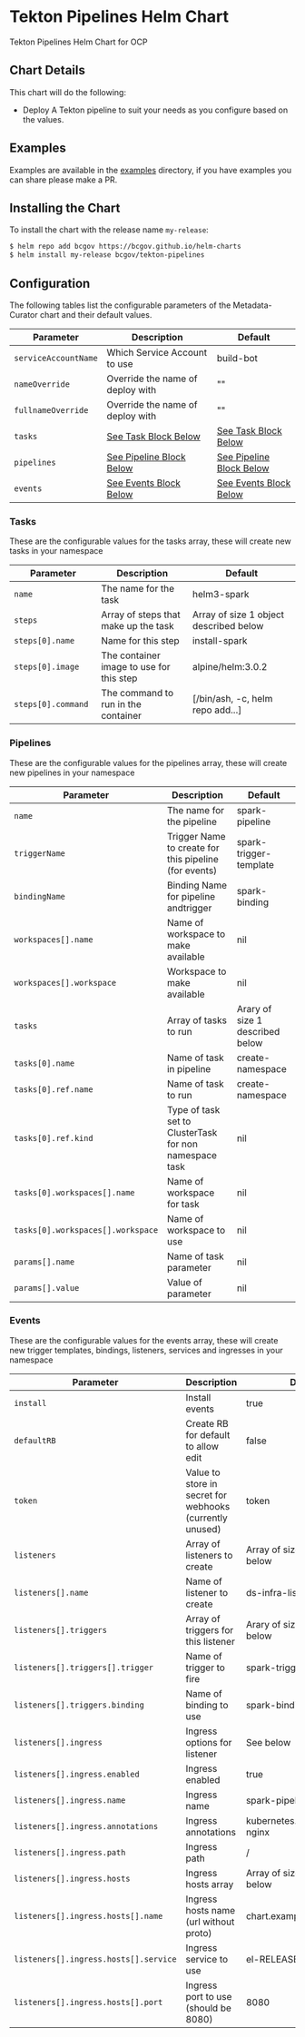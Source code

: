# Tekton Pipelines Helm Chart

Tekton Pipelines Helm Chart for OCP

## Chart Details

This chart will do the following:

* Deploy A Tekton pipeline to suit your needs as you configure based on the values.

## Examples
Examples are available in the [examples](/charts/tekton-pipelines/examples) directory, if you have examples you can share please make a PR.

## Installing the Chart

To install the chart with the release name `my-release`:

```bash
$ helm repo add bcgov https://bcgov.github.io/helm-charts
$ helm install my-release bcgov/tekton-pipelines
```

## Configuration

The following tables list the configurable parameters of the Metadata-Curator chart and their default values.



| Parameter                         | Description                           | Default                                  |
| --------------------------------- | ------------------------------------  | ---------------------------------------- |
| `serviceAccountName`              | Which Service Account to use          | build-bot                                |
| `nameOverride      `              | Override the name of deploy with      | ""                                       |
| `fullnameOverride`                | Override the name of deploy with      | ""                                       |
| `tasks`                           | [See Task Block Below](#tasks)        | [See Task Block Below](#tasks)           |
| `pipelines`                       | [See Pipeline Block Below](#pipelines)| [See Pipeline Block Below](#pipelines)   |
| `events`                          | [See Events Block Below](#events)     | [See Events Block Below](#events)        |


### Tasks

These are the configurable values for the tasks array, these will create new tasks in your namespace

| Parameter                         | Description                          | Default                                   |
| --------------------------------- | ------------------------------------ | ----------------------------------------- |
| `name              `              | The name for the task                | helm3-spark                               |
| `steps             `              | Array of steps that make up the task | Array of size 1 object described below    |
| `steps[0].name     `              | Name for this step                   | install-spark                             |
| `steps[0].image     `             | The container image to use for this step | alpine/helm:3.0.2                     |
| `steps[0].command   `             | The command to run in the container  | [/bin/ash, -c, helm repo add...]          |


### Pipelines

These are the configurable values for the pipelines array, these will create new pipelines in your namespace

| Parameter                         | Description                          | Default                                   |
| --------------------------------- | ------------------------------------ | ----------------------------------------- |
| `name              `              | The name for the pipeline            | spark-pipeline                            |
| `triggerName       `              | Trigger Name to create for this pipeline (for events) | spark-trigger-template   |
| `bindingName    `                 | Binding Name for pipeline andtrigger | spark-binding                             |
| `workspaces[].name   `            | Name of workspace to make available  | nil                                       |
| `workspaces[].workspace `         | Workspace to make available          | nil                                       |
| `tasks     `                      | Array of tasks to run                | Arary of size 1 described below           |
| `tasks[0].name   `                | Name of task in pipeline             | create-namespace                          |
| `tasks[0].ref.name   `            | Name of task to run                  | create-namespace                          |
| `tasks[0].ref.kind   `            | Type of task set to ClusterTask for non namespace task | nil                     |
| `tasks[0].workspaces[].name   `   | Name of workspace for task           | nil                                       |
| `tasks[0].workspaces[].workspace` | Name of workspace to use             | nil                                       |
| `params[].name   `                | Name of task parameter               | nil                                       |
| `params[].value  `                | Value of parameter                   | nil                                       |


### Events

These are the configurable values for the events array, these will create new trigger templates, bindings, listeners, services and ingresses in your namespace

| Parameter                         | Description                          | Default                                   |
| --------------------------------- | ------------------------------------ | ----------------------------------------- |
| `install              `           | Install events                       | true                                      |
| `defaultRB       `                | Create RB for default to allow edit  | false                                     |
| `token    `                       | Value to store in secret for webhooks (currently unused) | token                 |
| `listeners   `                    | Array of listeners to create         | Array of size 1 described below           |
| `listeners[].name `               | Name of listener to create           | ds-infra-listener                         |
| `listeners[].triggers     `       | Array of triggers for this listener  | Arary of size 1 described below           |
| `listeners[].triggers[].trigger`  | Name of trigger to fire              | spark-trigger-template                    |
| `listeners[].triggers.binding `   | Name of binding to use               | spark-binding                             |
| `listeners[].ingress   `          | Ingress options for listener         | See below                                 |
| `listeners[].ingress.enabled`     | Ingress enabled                      | true                                      |
| `listeners[].ingress.name`        | Ingress name                         | spark-pipeline-ingress                    |
| `listeners[].ingress.annotations` | Ingress annotations                  | kubernetes.io/ingress.class: nginx        |
| `listeners[].ingress.path`        | Ingress path                         | /                                         |
| `listeners[].ingress.hosts`       | Ingress hosts array                  | Array of size 1 described below           |
| `listeners[].ingress.hosts[].name` | Ingress hosts name (url without proto) | chart.example.local                    |
| `listeners[].ingress.hosts[].service` | Ingress service to use           | el-RELEASE-NAME-el                        |
| `listeners[].ingress.hosts[].port` | Ingress port to use (should be 8080) | 8080                                     |